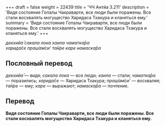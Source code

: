 +++
draft = false
weight = 22439
title = 'ЧЧ Антйа 3.211'
description = 'Видя состояние Гопалы Чакраварти, все люди были поражены. Все стали восхвалять могущество Харидаса Тхакура и кланяться ему.'
summary = 'Видя состояние Гопалы Чакраварти, все люди были поражены. Все стали восхвалять могущество Харидаса Тхакура и кланяться ему.'
+++

_декхийа̄ сакала лока хаила чаматка̄ра  
харида̄се праш́ам̇си’ та̄н̇ре каре намаска̄ра_

## Пословный перевод

_декхийа̄_ — видя; _сакала_ _лока_ — все люди; _хаила_ — стали; _чаматка̄ра_ — поразились; _харида̄се_ — Харидаса Тхакура; _праш́ам̇си’_ — восхваляя; _та̄н̇ре_ — ему; _каре_ — выражают; _намаска̄ра_ — почтение.

## Перевод

**Видя состояние Гопалы Чакраварти, все люди были поражены. Все стали восхвалять могущество Харидаса Тхакура и кланяться ему.**

